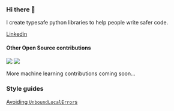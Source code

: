 ### Hi there 👋

I create typesafe python libraries to help people write safer code.

[Linkedin](https://www.linkedin.com/in/james-chua-8a445913a/)


#### Other Open Source contributions
[![](https://img.shields.io/github/issues-search?label=strawberry-graphql/strawberry%20PRs&query=is%3Apr+author%3Athejaminator%20repo%3Astrawberry-graphql%2Fstrawberry)](https://github.com/strawberry-graphql/strawberry/pulls?q=is%3Apr+author%3Athejaminator) ![](https://img.shields.io/github/stars/strawberry-graphql/strawberry?style=flat&label=stars&color=yellow)  



More machine learning contributions coming soon...

### Style guides
[Avoiding `UnboundLocalError`s](https://gist.github.com/thejaminator/111e3a24000ce4faaf002fa28b658bf4)



<!--
# thanks jakkdl for allowing me to lift this!
for (group,repo) in [
('strawberry-graphql', 'strawberry')]:
    print(f'[![](https://img.shields.io/github/issues-search?label={group}/{repo}%20PRs&query=is%3Apr%20author%thejaminator%20repo%3A{group}%2F{repo})](https://github.com/{group}/{repo}/pulls?q=is%3Apr+author%3A%40thejaminator) ![](https://img.shields.io/github/stars/{group}/{repo}?style=flat&label=stars&color=yellow)  ')
-->
